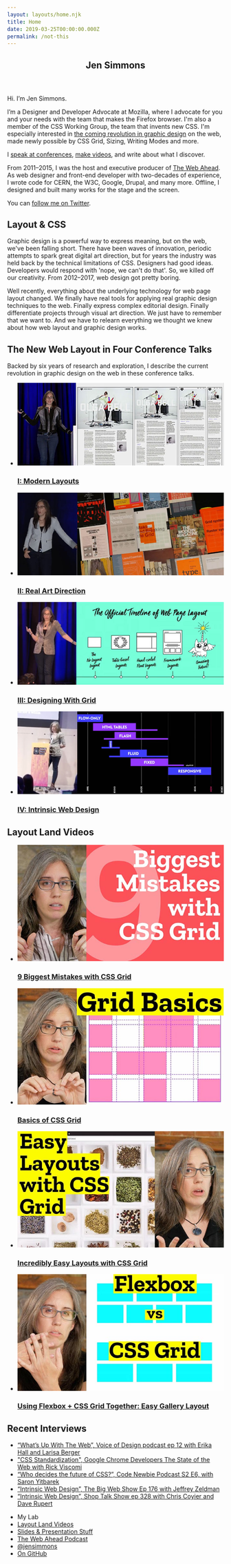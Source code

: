 ```yaml
---
layout: layouts/home.njk
title: Home
date: 2019-03-25T00:00:00.000Z
permalink: /not-this
---
```

<header>
<h2 class="name">
<span>J</span><span>e</span><span>n</span>
<span>S</span><span>i</span><span>m</span><span>m</span><span>o</span><span>n</span><span>s</span>
</h2>
</header>


<div class="intro">
Hi. I’m Jen Simmons.

I’m a Designer and Developer Advocate at Mozilla, where I advocate for you and your needs with the team that makes the Firefox browser. I'm also a member of the CSS Working Group, the team that invents new CSS. I'm especially interested in [the coming revolution in graphic design](https://labs.jensimmons.com/) on the web, made newly possible by CSS Grid, Sizing, Writing Modes and more.

I [speak at conferences](https://talks.jensimmons.com), [make videos](http://youtube.com/layoutland), and write about what I discover. 

From 2011–2015, I was the host and executive producer of [The Web Ahead](http://thewebahead.net). As web designer and front-end developer with two-decades of experience, I wrote code for CERN, the W3C, Google, Drupal, and many more. Offline, I designed and built many works for the stage and the screen.

You can [follow me on Twitter](twitter.com/jensimmons).

</div>

<article class="layout">
<h1>Layout & CSS</h1>
<div class="wrapper">
<section class="layout-intro">

<p>Graphic design is a powerful way to express meaning, but on the web, we've been falling short. There have been waves of innovation, periodic attempts to spark great digital art direction, but for years the industry was held back by the technical limitations of CSS. Designers had good ideas. Developers would respond with 'nope, we can't do that'. So, we killed off our creativity. From 2012–2017, web design got pretty boring. </p>

<p>Well recently, everything about the underlying technology for web page layout changed. We finally have real tools for applying real graphic design techniques to the web. Finally express complex editorial design. Finally differentiate projects through visual art direction. We just have to remember that we want to. And we have to relearn everything we thought we knew about how web layout and graphic design works.</p>
</section>

<section class="presentation-videos">
<h2>The New Web Layout in Four Conference Talks</h2> 
<p>Backed by six years of research and exploration, I describe the current revolution in graphic design on the web in these  conference talks.</p>
<ul class="video-list">
<li class="card"><a href="https://youtu.be/jreccgYLfx8">
<img src="/static/img/presentions/2015.jpg" alt="">
<h3>I: Modern Layouts</h3>
</a></li>
<li class="card"><a href="https://youtu.be/aYgMExb-mlo">
<img src="/static/img/presentions/2016.jpg" alt="">
<h3>II: Real Art Direction</h3>
</a></li>
<li class="card"><a href="https://youtu.be/t0b3uBoDkBs">
<img src="/static/img/presentions/2017.jpg" alt="">
<h3>III: Designing With Grid</h3>
</a></li>
<li class="card"><a href="https://youtu.be/jBwBACbRuGY">
<img src="/static/img/presentions/2018.jpg" alt="">
<h3>IV: Intrinsic Web Design</h3>
</a></li>
</ul>
</section>

<section class="layout-land">
<h2>Layout Land Videos</h2>
<ul>
  <li class="video"><a href="https://youtu.be/0Gr1XSyxZy0">
	<img src="/static/img/layoutlandvideos/9_mistakes.jpg" alt="">
	<h3>9 Biggest Mistakes with CSS Grid</h3>
  </a></li>

  <li class="video"><a href="https://youtu.be/FEnRpy9Xfes">
	<img src="/static/img/layoutlandvideos/grid-basics.jpg" alt="">
	<h3>Basics of CSS Grid</h3>
  </a></li>
  
  <li class="video"><a href="https://youtu.be/tFKrK4eAiUQ">
	<img src="/static/img/layoutlandvideos/easy_layouts.jpg" alt="">
	<h3>Incredibly Easy Layouts with CSS Grid</h3>
  </a></li>
  
  <li class="video"><a href="https://youtu.be/dQHtT47eH0M">
	<img src="/static/img/layoutlandvideos/flexbox_vs_grid.jpg" alt="">
	<h3>Using Flexbox + CSS Grid Together: Easy Gallery Layout</h3>
  </a></li>
</ul>
<a href="https://www.youtube.com/layoutland"Many more videos on Layout Land ></a>
</section>

</div>
</article>


<section class="layout-interviews">
<h2>Recent Interviews</h2>
<ul>
<li><a href="https://vod.podbean.com/e/episode-12-what’s-up-with-the-web/">“What’s Up With The Web”, Voice of Design podcast ep 12 with Erika Hall and Larisa Berger</a></li>
<li><a href="https://youtu.be/TQ7NqpFMbFs">"CSS Standardization", Google Chrome Developers The State of the Web with Rick Viscomi</a></li>
<li><a href="https://www.codenewbie.org/podcast/who-decides-the-future-of-css">“Who decides the future of CSS?”, Code Newbie Podcast S2 E6, with Saron Yitbarek</a></li>
<li><a href="http://5by5.tv/bigwebshow/176">“Intrinsic Web Design”, The Big Web Show Ep 176 with Jeffrey Zeldman</a></li>
<li><a href="https://shoptalkshow.com/episodes/328-jen-simmons-intrinsic-web-design/">“Intrinsic Web Design”, Shop Talk Show ep 328 with Chris Coyier and Dave Rupert </a></li>
</section>


<nav>
<ul>
<li><a href="https://labs.jensimmons.com"></a>My Lab</li>
<li><a href="https://www.youtube.com/layoutland">Layout Land Videos</a></li>
<li><a href="http://talks.jensimmons.com">Slides & Presentation Stuff</a></li>
<li><a href="http://thewebahead.net">The Web Ahead Podcast</a></li>
<li><a href="https://twitter.com/jensimmons">@jensimmons</a></li>
<li><a href="https://github.com/jensimmons">On GitHub</a></li>
</ul>
</nav>


